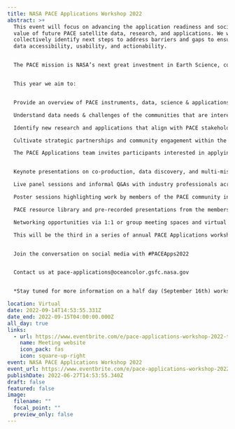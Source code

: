 ```yaml
---
title: NASA PACE Applications Workshop 2022
abstract: >+
  This event will focus on advancing the application readiness and societal
  value of future PACE satellite data, research, and applications. We will
  collectively identify next steps to address barriers and gaps to ensure PACE
  data accessibility, usability, and actionability.


  The PACE mission is NASA’s next great investment in Earth Science, continuing NASA’s legacy of over forty years of satellite ocean color measurements. PACE, expected to launch in January 2024, will advance our Earth-observing and monitoring capabilities through hyperspectral imaging and multi-angle polarimetric observations of ocean, atmosphere, and terrestrial ecosystems. PACE will give us an unprecedented view of our home planet and will support user-driven environmental applications through research and applied science to address societal challenges and inform decision-making!


  This year we aim to:


  Provide an overview of PACE instruments, data, science & applications.

  Understand data needs & challenges of the communities that are interested in working with PACE data, and co-develop action steps for addressing these challenges.

  Identify new research and applications that align with PACE stakeholders and decision-making communities.

  Cultivate strategic partnerships and community engagement within the PACE Community of Practice, other Earth missions, resource managers, and decision-makers.

  The PACE Applications team invites participants interested in applying PACE data for research, resource management, decision-making, public health, and others across water resources, air quality and health, climate, disasters, ecological forecasting and other NASA Applied Sciences thematic areas. The event will encourage collaboration from individuals and organizations from diverse backgrounds including US and international universities, research organizations, government agencies, as well as the commercial, non-profit, and private sectors.


  Keynote presentations on co-production, data discovery, and multi-mission synergies.

  Live panel sessions and informal Q&As with industry professionals across social sciences, Earth observation data management, and applied research and operations.

  Poster sessions highlighting work by members of the PACE community including PACE Early Adopters and PACE Science & Application Teams.

  PACE resource library and pre-recorded presentations from the members of PACE Project Science.

  Networking opportunities via 1:1 or group meeting spaces and virtual lounges.

  This will be the third in a series of annual PACE Applications workshops. The event is open to all participants. Registration is required, but free to attend.


  Join the conversation on social media with #PACEApps2022


  Contact us at pace-applications@oceancolor.gsfc.nasa.gov


  *Stay tuned for more information on a half day (September 16th) workshop on the Geostationary Littoral Imaging and Monitoring Radiometer (GLIMR) following the PACE Applications Workshop.

location: Virtual
date: 2022-09-14T14:53:55.331Z
date_end: 2022-09-15T04:00:00.000Z
all_day: true
links:
  - url: https://www.eventbrite.com/e/pace-applications-workshop-2022-tickets-321347487987
    name: Meeting website
    icon_pack: fas
    icon: square-up-right
event: NASA PACE Applications Workshop 2022
event_url: https://www.eventbrite.com/e/pace-applications-workshop-2022-tickets-321347487987
publishDate: 2022-06-27T14:53:55.340Z
draft: false
featured: false
image:
  filename: ""
  focal_point: ""
  preview_only: false
---
```

